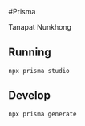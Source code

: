 #Prisma

Tanapat Nunkhong

## Running
```
npx prisma studio
```

## Develop
```bash
npx prisma generate
```